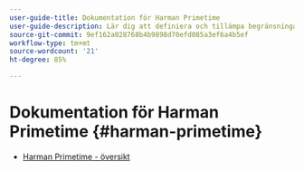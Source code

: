 ```yaml
---
user-guide-title: Dokumentation för Harman Primetime
user-guide-description: Lär dig att definiera och tillämpa begränsningar för samtidig användning i flera program.
source-git-commit: 9ef162a028768b4b9898d70efd085a3ef6a4b5ef
workflow-type: tm+mt
source-wordcount: '21'
ht-degree: 85%

---
```



# Dokumentation för Harman Primetime {#harman-primetime}

+ [Harman Primetime - översikt](home.md)
